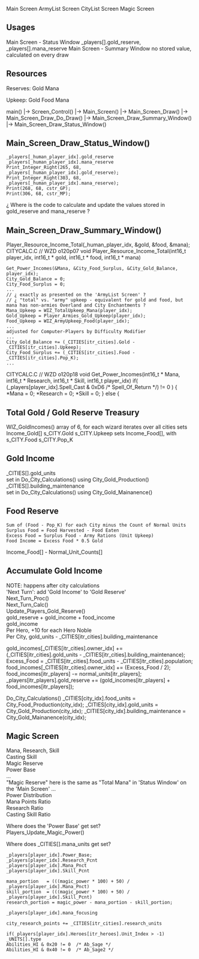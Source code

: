 


Main Screen
ArmyList Screen
CityList Screen
Magic Screen



## Usages

Main Screen - Status Window
    _players[].gold_reserve, _players[].mana_reserve
Main Screen - Summary Window
    no stored value, calculated on every draw



## Resources

Reserves:
    Gold
    Mana

Upkeep:
    Gold
    Food
    Mana



main()
    |-> Screen_Control()
    |-> Main_Screen()
        |-> Main_Screen_Draw()
            |-> Main_Screen_Draw_Do_Draw()
                |-> Main_Screen_Draw_Summary_Window()
                |-> Main_Screen_Draw_Status_Window()


## Main_Screen_Draw_Status_Window()
    _players[_human_player_idx].gold_reserve
    _players[_human_player_idx].mana_reserve
    Print_Integer_Right(265, 68, _players[_human_player_idx].gold_reserve);
    Print_Integer_Right(303, 68, _players[_human_player_idx].mana_reserve);
    Print(268, 68, cstr_GP);
    Print(306, 68, cstr_MP);

¿ Where is the code to calculate and update the values stored in gold_reserve and mana_reserve ?


## Main_Screen_Draw_Summary_Window()

Player_Resource_Income_Total(_human_player_idx, &gold, &food, &mana);
CITYCALC.C
// WZD o120p07
void Player_Resource_Income_Total(int16_t player_idx, int16_t * gold, int16_t * food, int16_t * mana)

    Get_Power_Incomes(&Mana, &City_Food_Surplus, &City_Gold_Balance, player_idx);
    City_Gold_Balance = 0;
    City_Food_Surplus = 0;
    ...
    // ¿ exactly as presented on the 'ArmyList Screen' ?
    // ¿ "total" vs. "army" upkeep - equivalent for gold and food, but mana has non-armies Overland and City Enchantments ?
    Mana_Upkeep = WIZ_TotalUpkeep_Mana(player_idx);
    Gold_Upkeep = Player_Armies_Gold_Upkeep(player_idx);
    Food_Upkeep = WIZ_ArmyUpkeep_Food(player_idx);
    ...
    adjusted for Computer-Players by Difficulty Modifier
    ...
    City_Gold_Balance += (_CITIES[itr_cities].Gold - _CITIES[itr_cities].Upkeep);
    City_Food_Surplus += (_CITIES[itr_cities].Food - _CITIES[itr_cities].Pop_K);
    ...



CITYCALC.C
// WZD o120p18
void Get_Power_Incomes(int16_t * Mana, int16_t * Research, int16_t * Skill, int16_t player_idx)
    if( (_players[player_idx].Spell_Cast & 0xD6 /* Spell_Of_Return */) != 0 )
    {
        *Mana = 0;
        *Research = 0;
        *Skill = 0;
    }
    else
    {






## Total Gold / Gold Reserve Treasury

WIZ_GoldIncomes()
    array of 6, for each wizard
    iterates over all cities
    sets Income_Gold[]
    s_CITY.Gold
    s_CITY.Upkeep
    sets Income_Food[], with 
        s_CITY.Food
        s_CITY.Pop_K

## Gold Income

_CITIES[].gold_units  
    set in Do_City_Calculations() using City_Gold_Production()  
_CITIES[].building_maintenance  
    set in Do_City_Calculations() using City_Gold_Mainanence()  


## Food Reserve
    Sum of (Food - Pop_K) for each City minus the Count of Normal Units
    Surplus Food = Food Harvested - Food Eaten
    Excess Food = Surplus Food - Army Rations (Unit Upkeep)
    Food Income = Excess Food * 0.5 Gold


Income_Food[] - Normal_Unit_Counts[]


## Accumulate Gold Income
NOTE: happens after city calculations  
'Next Turn': add 'Gold Income' to 'Gold Reserve'  
Next_Turn_Proc()  
Next_Turn_Calc()  
Update_Players_Gold_Reserve()  
gold_reserve + gold_income + food_income  
gold_income  
    Per Hero, +10 for each Hero Noble  
    Per City, gold_units - _CITIES[itr_cities].building_maintenance  

gold_incomes[_CITIES[itr_cities].owner_idx] += (_CITIES[itr_cities].gold_units - _CITIES[itr_cities].building_maintenance);  
Excess_Food = _CITIES[itr_cities].food_units - _CITIES[itr_cities].population;  
food_incomes[_CITIES[itr_cities].owner_idx] += (Excess_Food / 2);  
food_incomes[itr_players] -= normal_units[itr_players];  
_players[itr_players].gold_reserve += (gold_incomes[itr_players] + food_incomes[itr_players]);  

Do_City_Calculations()
    _CITIES[city_idx].food_units            = City_Food_Production(city_idx);
    _CITIES[city_idx].gold_units            = City_Gold_Production(city_idx);
    _CITIES[city_idx].building_maintenance  = City_Gold_Mainanence(city_idx);





## Magic Screen
Mana, Research, Skill  
Casting Skill  
Magic Reserve  
Power Base  
...  
"Magic Reserve" here is the same as "Total Mana" in 'Status Window' on the   'Main Screen'
...  
Power Distribution  
Mana Points Ratio  
Research Ratio  
Casting Skill Ratio  


Where does the 'Power Base' get set?  
    Players_Update_Magic_Power()  

Where does _CITIES[].mana_units get set?  


```
_players[player_idx].Power_Base;
_players[player_idx].Research_Pcnt
_players[player_idx].Mana_Pnct
_players[player_idx].Skill_Pcnt
```
```
mana_portion   = (((magic_power * 100) + 50) / _players[player_idx].Mana_Pnct)
skill_portion  = (((magic_power * 100) + 50) / _players[player_idx].Skill_Pcnt)
research_portion = magic_power - mana_portion - skill_portion;
```
```
_players[player_idx].mana_focusing
```
```
city_research_points += _CITIES[itr_cities].research_units
```
```
if(_players[player_idx].Heroes[itr_heroes].Unit_Index > -1)
_UNITS[].type
Abilities_HI & 0x20 != 0  /* Ab_Sage */
Abilities_HI & 0x40 != 0  /* Ab_Sage2 */
```
